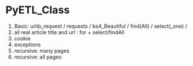 # PyETL_Class

1. Basic: urlib_request / requests / bs4_Beautiful / find(All) / select(_one) / 
2. all real article title and url : for + select/findAll
3. cookie
4. exceptions
5. recursive: many pages
6. recursive: all pages
